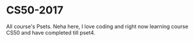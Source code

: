 # CS50-2017
All course's Psets.
Neha here, I love coding and right now learning course CS50 and have completed till pset4.
